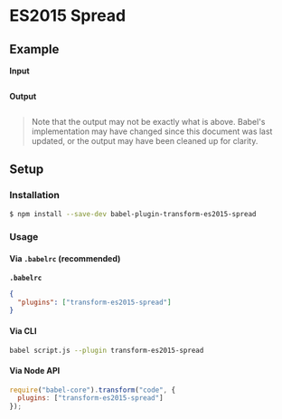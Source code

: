 # ES2015 Spread

## Example

**Input**

```js
```

**Output**

```js
```

> Note that the output may not be exactly what is above. Babel's implementation
> may have changed since this document was last updated, or the output may have
> been cleaned up for clarity.

## Setup

### Installation

```sh
$ npm install --save-dev babel-plugin-transform-es2015-spread
```

### Usage

#### Via `.babelrc` (recommended)

**`.babelrc`**

```json
{
  "plugins": ["transform-es2015-spread"]
}
```

#### Via CLI

```sh
babel script.js --plugin transform-es2015-spread
```

#### Via Node API

```js
require("babel-core").transform("code", {
  plugins: ["transform-es2015-spread"]
});
```
